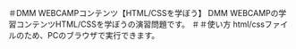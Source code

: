 ＃DMM WEBCAMPコンテンツ【HTML/CSSを学ぼう】
DMM WEBCAMPの学習コンテンツHTML/CSSを学ぼうの演習問題です。
＃＃使い方
html/cssファイルのため、PCのブラウザで実行できます。
